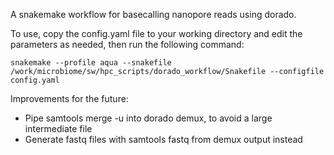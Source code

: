 A snakemake workflow for basecalling nanopore reads using dorado.

To use, copy the config.yaml file to your working directory and edit the parameters as needed, then run the following command:

```
snakemake --profile aqua --snakefile /work/microbiome/sw/hpc_scripts/dorado_workflow/Snakefile --configfile config.yaml
```

Improvements for the future:
* Pipe samtools merge -u into dorado demux, to avoid a large intermediate file
* Generate fastq files with samtools fastq from demux output instead
